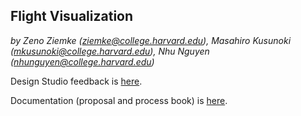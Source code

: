 ## Flight Visualization

*by Zeno Ziemke (ziemke@college.harvard.edu), Masahiro Kusunoki (mkusunoki@college.harvard.edu), Nhu Nguyen (nhunguyen@college.harvard.edu)*

Design Studio feedback is [here](https://github.com/nhunhu9/cs171-pr-flightdata/blob/master/designstudio.md).

Documentation (proposal and process book) is [here](https://github.com/nhunhu9/cs171-pr-flightdata/tree/master/documentation).